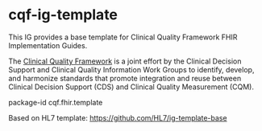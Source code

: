 # cqf-ig-template
This IG provides a base template for Clinical Quality Framework FHIR Implementation Guides.

The [Clinical Quality Framework](https://confluence.hl7.org/display/CQIWC/Clinical+Quality+Framework) is a joint effort by the Clinical Decision Support and Clinical Quality Information Work Groups to identify, develop, and harmonize standards that promote integration and reuse between Clinical Decision Support (CDS) and Clinical Quality Measurement (CQM).

package-id cqf.fhir.template

Based on HL7 template: https://github.com/HL7/ig-template-base
